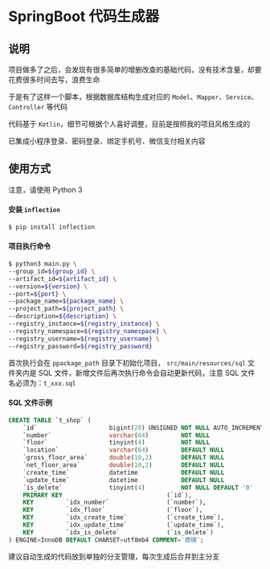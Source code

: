 # SpringBoot 代码生成器

## 说明

项目做多了之后，会发现有很多简单的增删改查的基础代码，没有技术含量，却要花费很多时间去写，浪费生命

于是有了这样一个脚本，根据数据库结构生成对应的 `Model`、`Mapper`、`Service`、`Controller` 等代码

代码基于 `Kotlin`，细节可根据个人喜好调整，目前是按照我的项目风格生成的

已集成小程序登录、密码登录、绑定手机号、微信支付相关内容

## 使用方式

注意，请使用 Python 3

#### 安装 `inflection`

```bash
$ pip install inflection
```

#### 项目执行命令
```bash
$ python3 main.py \
--group_id=${group_id} \
--artifact_id=${artifact_id} \
--version=${version} \
--port=${port} \
--package_name=${package_name} \
--project_path=${project_path} \
--description=${description} \
--registry_instance=${registry_instance} \
--registry_namespace=${registry_namespace} \
--registry_username=${registry_username} \
--registry_password=${registry_password}
```

首次执行会在 `ppackage_path` 目录下初始化项目， `src/main/resources/sql` 文件夹内是 SQL 文件，新增文件后再次执行命令会自动更新代码，注意 SQL 文件名必须为：`t_xxx.sql`

#### SQL 文件示例
```sql
CREATE TABLE `t_shop` (
    `id`                    bigint(20) UNSIGNED NOT NULL AUTO_INCREMENT COMMENT '主键',
    `number`                varchar(64)         NOT NULL                COMMENT '编号',
    `floor`                 tinyint(4)          NOT NULL                COMMENT '楼层',
    `location`              varchar(64)         DEFAULT NULL            COMMENT '位置',
    `gross_floor_area`      double(10,2)        DEFAULT NULL            COMMENT '建筑面积(单位:㎡)',
    `net_floor_area`        double(10,2)        DEFAULT NULL            COMMENT '使用面积(单位:㎡)',
    `create_time`           datetime            DEFAULT NULL            COMMENT '创建时间',
    `update_time`           datetime            DEFAULT NULL            COMMENT '更新时间',
    `is_delete`             tinyint(4)          NOT NULL DEFAULT '0'    COMMENT '是否删除(0:否, 1:是)',
    PRIMARY KEY                             (`id`),
    KEY         `idx_number`                (`number`),
    KEY         `idx_floor`                 (`floor`),
    KEY         `idx_create_time`           (`create_time`),
    KEY         `idx_update_time`           (`update_time`),
    KEY         `idx_is_delete`             (`is_delete`)
) ENGINE=InnoDB DEFAULT CHARSET=utf8mb4 COMMENT='商铺';
```

建议自动生成的代码放到单独的分支管理，每次生成后合并到主分支